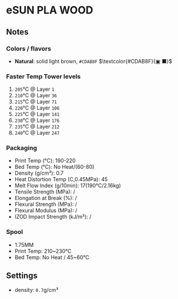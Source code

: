 # eSUN PLA WOOD

## Notes

### Colors / flavors

- **Natural**: solid light brown, `#CDAB8F` $\textcolor{#CDAB8F}{▣ ■}$

### Faster Temp Tower levels

1. `205`°C @ Layer `1`
2. `210`°C @ Layer `36`
3. `215`°C @ Layer `71`
4. `220`°C @ Layer `106`
5. `225`°C @ Layer `141`
6. `230`°C @ Layer `176`
7. `235`°C @ Layer `212`
8. `240`°C @ Layer `247`

### Packaging

- Print Temp (°C): 190-220
- Bed Temp (°C): No Heat/(60-80)
- Density (g/cm³): 0.7
- Heat Distortion Temp (C,0.45MPa): 45
- Melt Flow Index (g/10min): 17(190°C/2.16kg)
- Tensile Strength (MPa): /
- Elongation at Break (%): /
- Flexural Strength (MPa): /
- Flexural Modulus (MPa): /
- IZOD Impact Strength (kJ/m²): /

### Spool

- 1.75MM
- Print Temp: 210~230°C
- Bed Temp: No Heat / 45~60°C

## Settings

- density: `0.7`g/cm³
